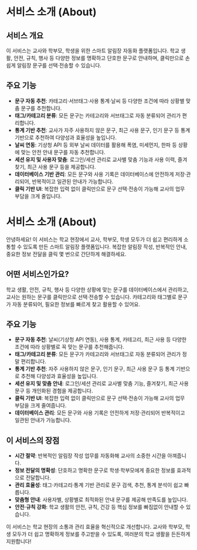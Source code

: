 # 서비스 소개 (About)

## 서비스 개요

이 서비스는 교사와 학부모, 학생을 위한 스마트 알림장 자동화 플랫폼입니다. 학교 생활, 안전, 규칙, 행사 등 다양한 정보를 명확하고 단호한 문구로 안내하며, 클릭만으로 손쉽게 알림장 문구를 선택·전송할 수 있습니다.

## 주요 기능

- **문구 자동 추천**: 카테고리·서브태그·사용 통계·날씨 등 다양한 조건에 따라 상황별 맞춤 문구를 추천합니다.
- **태그/카테고리 분류**: 모든 문구는 카테고리와 서브태그로 자동 분류되어 관리가 편리합니다.
- **통계 기반 추천**: 교사가 자주 사용하지 않은 문구, 최근 사용 문구, 인기 문구 등 통계 기반으로 추천하여 다양성과 효율성을 높입니다.
- **날씨 연동**: 기상청 API 등 외부 날씨 데이터를 활용해 폭염, 미세먼지, 한파 등 상황에 맞는 안전 안내 문구를 자동 추천합니다.
- **세션 유지 및 사용자 맞춤**: 로그인/세션 관리로 교사별 맞춤 기능과 사용 이력, 즐겨찾기, 최근 사용 문구 등을 제공합니다.
- **데이터베이스 기반 관리**: 모든 문구와 사용 기록은 데이터베이스에 안전하게 저장·관리되어, 반복적이고 일관된 안내가 가능합니다.
- **클릭 기반 UI**: 복잡한 입력 없이 클릭만으로 문구 선택·전송이 가능해 교사의 업무 부담을 크게 줄입니다.


# 서비스 소개 (About)

안녕하세요! 이 서비스는 학교 현장에서 교사, 학부모, 학생 모두가 더 쉽고 편리하게 소통할 수 있도록 만든 스마트 알림장 플랫폼입니다. 복잡한 알림장 작성, 반복적인 안내, 중요한 정보 전달을 클릭 몇 번으로 간단하게 해결하세요.

## 어떤 서비스인가요?

학교 생활, 안전, 규칙, 행사 등 다양한 상황에 맞는 문구를 데이터베이스에서 관리하고, 교사는 원하는 문구를 클릭만으로 선택·전송할 수 있습니다. 카테고리와 태그별로 문구가 자동 분류되어, 필요한 정보를 빠르게 찾고 활용할 수 있어요.

## 주요 기능

- **문구 자동 추천**: 날씨(기상청 API 연동), 사용 통계, 카테고리, 최근 사용 등 다양한 조건에 따라 상황별로 꼭 맞는 문구를 추천해줍니다.
- **태그/카테고리 분류**: 모든 문구가 카테고리와 서브태그로 자동 분류되어 관리가 정말 편리합니다.
- **통계 기반 추천**: 자주 사용하지 않은 문구, 인기 문구, 최근 사용 문구 등 통계 기반으로 추천해 다양성과 효율성을 높입니다.
- **세션 유지 및 맞춤 안내**: 로그인/세션 관리로 교사별 맞춤 기능, 즐겨찾기, 최근 사용 문구 등 개인화된 경험을 제공합니다.
- **클릭 기반 UI**: 복잡한 입력 없이 클릭만으로 문구 선택·전송이 가능해 교사의 업무 부담을 크게 줄여줍니다.
- **데이터베이스 관리**: 모든 문구와 사용 기록은 안전하게 저장·관리되어 반복적이고 일관된 안내가 가능합니다.

## 이 서비스의 장점

- **시간 절약**: 반복적인 알림장 작성 업무를 자동화해 교사의 소중한 시간을 아껴줍니다.
- **정보 전달의 명확성**: 단호하고 명확한 문구로 학생·학부모에게 중요한 정보를 효과적으로 전달합니다.
- **관리 효율성**: 태그·카테고리·통계 기반 관리로 문구 검색, 추천, 통계 분석이 쉽고 빠릅니다.
- **맞춤형 안내**: 사용자별, 상황별로 최적화된 안내 문구를 제공해 만족도를 높입니다.
- **안전·규칙 강화**: 학교 생활의 안전, 규칙, 건강 등 핵심 정보를 빠짐없이 안내할 수 있습니다.


이 서비스는 학교 현장의 소통과 관리 효율을 혁신적으로 개선합니다. 교사와 학부모, 학생 모두가 더 쉽고 명확하게 정보를 주고받을 수 있도록, 여러분의 학교 생활을 든든하게 지원합니다!
